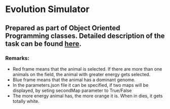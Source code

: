 # Evolution Simulator
## Prepared as part of Object Oriented Programming classes. Detailed description of the task can be found [here](https://github.com/apohllo/obiektowe-lab/tree/master/lab8).

### Remarks:
* Red frame means that the animal is selected. If there are more than one animals on the field, the animal with greater energy gets selected. 
* Blue frame means that the animal has a dominant genome.
* In the parameters.json file it can be specified, if two maps will be displayed, by seting secondMap parameter to True/False
* The more energy animal has, the more orange it is. When in dies, it gets totally white.

